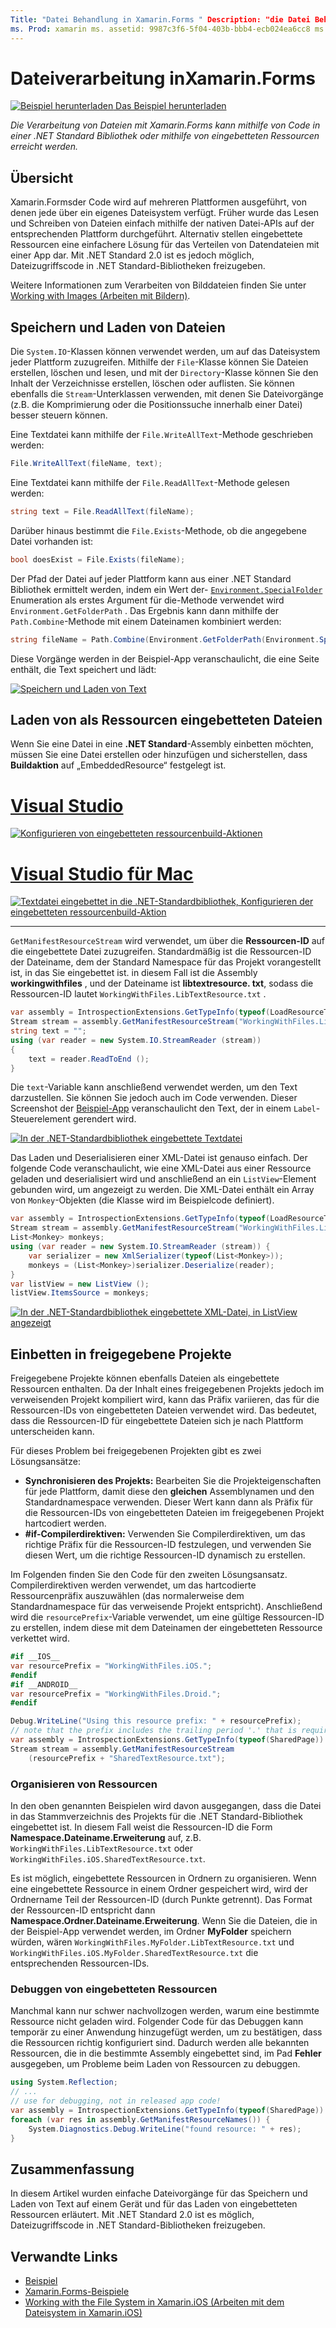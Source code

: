 ```yaml
---
Title: "Datei Behandlung in Xamarin.Forms " Description: "die Datei Behandlung mit Xamarin.Forms kann mithilfe von Code in einer .NET Standard Bibliothek oder mithilfe von eingebetteten Ressourcen erreicht werden."
ms. Prod: xamarin ms. assetid: 9987c3f6-5f04-403b-bbb4-ecb024ea6cc8 ms. Technology: xamarin-Forms Author: davidbritch ms. Author: dabritch ms. Date: 06/21/2018 NO-LOC: [ Xamarin.Forms , Xamarin.Essentials ]
---
```


# <a name="file-handling-in-xamarinforms"></a>Dateiverarbeitung inXamarin.Forms

[![Beispiel herunterladen](~/media/shared/download.png) Das Beispiel herunterladen](https://docs.microsoft.com/samples/xamarin/xamarin-forms-samples/workingwithfiles)

_Die Verarbeitung von Dateien mit Xamarin.Forms kann mithilfe von Code in einer .NET Standard Bibliothek oder mithilfe von eingebetteten Ressourcen erreicht werden._

## <a name="overview"></a>Übersicht

Xamarin.Formsder Code wird auf mehreren Plattformen ausgeführt, von denen jede über ein eigenes Dateisystem verfügt. Früher wurde das Lesen und Schreiben von Dateien einfach mithilfe der nativen Datei-APIs auf der entsprechenden Plattform durchgeführt. Alternativ stellen eingebettete Ressourcen eine einfachere Lösung für das Verteilen von Datendateien mit einer App dar. Mit .NET Standard 2.0 ist es jedoch möglich, Dateizugriffscode in .NET Standard-Bibliotheken freizugeben.

Weitere Informationen zum Verarbeiten von Bilddateien finden Sie unter [Working with Images (Arbeiten mit Bildern)](~/xamarin-forms/user-interface/images.md).

## <a name="saving-and-loading-files"></a>Speichern und Laden von Dateien

Die `System.IO`-Klassen können verwendet werden, um auf das Dateisystem jeder Plattform zuzugreifen. Mithilfe der `File`-Klasse können Sie Dateien erstellen, löschen und lesen, und mit der `Directory`-Klasse können Sie den Inhalt der Verzeichnisse erstellen, löschen oder auflisten. Sie können ebenfalls die `Stream`-Unterklassen verwenden, mit denen Sie Dateivorgänge (z.B. die Komprimierung oder die Positionssuche innerhalb einer Datei) besser steuern können.

Eine Textdatei kann mithilfe der `File.WriteAllText`-Methode geschrieben werden:

```csharp
File.WriteAllText(fileName, text);
```

Eine Textdatei kann mithilfe der `File.ReadAllText`-Methode gelesen werden:

```csharp
string text = File.ReadAllText(fileName);
```

Darüber hinaus bestimmt die `File.Exists`-Methode, ob die angegebene Datei vorhanden ist:

```csharp
bool doesExist = File.Exists(fileName);
```

Der Pfad der Datei auf jeder Plattform kann aus einer .NET Standard Bibliothek ermittelt werden, indem ein Wert der- [`Environment.SpecialFolder`](xref:System.Environment.SpecialFolder) Enumeration als erstes Argument für die-Methode verwendet wird `Environment.GetFolderPath` . Das Ergebnis kann dann mithilfe der `Path.Combine`-Methode mit einem Dateinamen kombiniert werden:

```csharp
string fileName = Path.Combine(Environment.GetFolderPath(Environment.SpecialFolder.LocalApplicationData), "temp.txt");
```

Diese Vorgänge werden in der Beispiel-App veranschaulicht, die eine Seite enthält, die Text speichert und lädt:

[![Speichern und Laden von Text](files-images/saveandload-sml.png "Speichern und Laden von Dateien in der APP")](files-images/saveandload.png#lightbox "Speichern und Laden von Dateien in der APP")

## <a name="loading-files-embedded-as-resources"></a>Laden von als Ressourcen eingebetteten Dateien

Wenn Sie eine Datei in eine **.NET Standard**-Assembly einbetten möchten, müssen Sie eine Datei erstellen oder hinzufügen und sicherstellen, dass **Buildaktion** auf „EmbeddedResource“ festgelegt ist.

# <a name="visual-studio"></a>[Visual Studio](#tab/windows)

[![Konfigurieren von eingebetteten ressourcenbuild-Aktionen](files-images/vs-embeddedresource-sml.png "Festlegen von EmbeddedResource BuildAction")](files-images/vs-embeddedresource.png#lightbox "Festlegen von EmbeddedResource BuildAction")

# <a name="visual-studio-for-mac"></a>[Visual Studio für Mac](#tab/macos)

[![Textdatei eingebettet in die .NET-Standardbibliothek, Konfigurieren der eingebetteten ressourcenbuild-Aktion](files-images/xs-embeddedresource-sml.png "Festlegen von EmbeddedResource BuildAction")](files-images/xs-embeddedresource.png#lightbox "Festlegen von EmbeddedResource BuildAction")

-----

`GetManifestResourceStream` wird verwendet, um über die **Ressourcen-ID** auf die eingebettete Datei zuzugreifen. Standardmäßig ist die Ressourcen-ID der Dateiname, dem der Standard Namespace für das Projekt vorangestellt ist, in das Sie eingebettet ist. in diesem Fall ist die Assembly **workingwithfiles** , und der Dateiname ist **libtextresource. txt**, sodass die Ressourcen-ID lautet `WorkingWithFiles.LibTextResource.txt` .

```csharp
var assembly = IntrospectionExtensions.GetTypeInfo(typeof(LoadResourceText)).Assembly;
Stream stream = assembly.GetManifestResourceStream("WorkingWithFiles.LibTextResource.txt");
string text = "";
using (var reader = new System.IO.StreamReader (stream))
{  
    text = reader.ReadToEnd ();
}
```

Die `text`-Variable kann anschließend verwendet werden, um den Text darzustellen. Sie können Sie jedoch auch im Code verwenden. Dieser Screenshot der [Beispiel-App](https://docs.microsoft.com/samples/xamarin/xamarin-forms-samples/workingwithfiles) veranschaulicht den Text, der in einem `Label`-Steuerelement gerendert wird.

 [![In der .NET-Standardbibliothek eingebettete Textdatei](files-images/pcltext-sml.png "Eingebettete Textdatei in .NET Standard in der APP angezeigter Bibliothek")](files-images/pcltext.png#lightbox "Eingebettete Textdatei in .NET Standard in der APP angezeigter Bibliothek")

Das Laden und Deserialisieren einer XML-Datei ist genauso einfach. Der folgende Code veranschaulicht, wie eine XML-Datei aus einer Ressource geladen und deserialisiert wird und anschließend an ein `ListView`-Element gebunden wird, um angezeigt zu werden. Die XML-Datei enthält ein Array von `Monkey`-Objekten (die Klasse wird im Beispielcode definiert).

```csharp
var assembly = IntrospectionExtensions.GetTypeInfo(typeof(LoadResourceText)).Assembly;
Stream stream = assembly.GetManifestResourceStream("WorkingWithFiles.LibXmlResource.xml");
List<Monkey> monkeys;
using (var reader = new System.IO.StreamReader (stream)) {
    var serializer = new XmlSerializer(typeof(List<Monkey>));
    monkeys = (List<Monkey>)serializer.Deserialize(reader);
}
var listView = new ListView ();
listView.ItemsSource = monkeys;
```

 [![In der .NET-Standardbibliothek eingebettete XML-Datei, in ListView angezeigt](files-images/pclxml-sml.png "In ListView angezeigte eingebettete XML-Datei in der .NET-Standardbibliothek")](files-images/pclxml.png#lightbox "In ListView angezeigte eingebettete XML-Datei in der .NET-Standardbibliothek")

## <a name="embedding-in-shared-projects"></a>Einbetten in freigegebene Projekte

Freigegebene Projekte können ebenfalls Dateien als eingebettete Ressourcen enthalten. Da der Inhalt eines freigegebenen Projekts jedoch im verweisenden Projekt kompiliert wird, kann das Präfix variieren, das für die Ressourcen-IDs von eingebetteten Dateien verwendet wird. Das bedeutet, dass die Ressourcen-ID für eingebettete Dateien sich je nach Plattform unterscheiden kann.

Für dieses Problem bei freigegebenen Projekten gibt es zwei Lösungsansätze:

- **Synchronisieren des Projekts:** Bearbeiten Sie die Projekteigenschaften für jede Plattform, damit diese den **gleichen** Assemblynamen und den Standardnamespace verwenden. Dieser Wert kann dann als Präfix für die Ressourcen-IDs von eingebetteten Dateien im freigegebenen Projekt hartcodiert werden.
- **#if-Compilerdirektiven:** Verwenden Sie Compilerdirektiven, um das richtige Präfix für die Ressourcen-ID festzulegen, und verwenden Sie diesen Wert, um die richtige Ressourcen-ID dynamisch zu erstellen.

Im Folgenden finden Sie den Code für den zweiten Lösungsansatz. Compilerdirektiven werden verwendet, um das hartcodierte Ressourcenpräfix auszuwählen (das normalerweise dem Standardnamespace für das verweisende Projekt entspricht). Anschließend wird die `resourcePrefix`-Variable verwendet, um eine gültige Ressourcen-ID zu erstellen, indem diese mit dem Dateinamen der eingebetteten Ressource verkettet wird.

```csharp
#if __IOS__
var resourcePrefix = "WorkingWithFiles.iOS.";
#endif
#if __ANDROID__
var resourcePrefix = "WorkingWithFiles.Droid.";
#endif

Debug.WriteLine("Using this resource prefix: " + resourcePrefix);
// note that the prefix includes the trailing period '.' that is required
var assembly = IntrospectionExtensions.GetTypeInfo(typeof(SharedPage)).Assembly;
Stream stream = assembly.GetManifestResourceStream
    (resourcePrefix + "SharedTextResource.txt");
```

### <a name="organizing-resources"></a>Organisieren von Ressourcen

In den oben genannten Beispielen wird davon ausgegangen, dass die Datei in das Stammverzeichnis des Projekts für die .NET Standard-Bibliothek eingebettet ist. In diesem Fall weist die Ressourcen-ID die Form **Namespace.Dateiname.Erweiterung** auf, z.B. `WorkingWithFiles.LibTextResource.txt` oder `WorkingWithFiles.iOS.SharedTextResource.txt`.

Es ist möglich, eingebettete Ressourcen in Ordnern zu organisieren. Wenn eine eingebettete Ressource in einem Ordner gespeichert wird, wird der Ordnername Teil der Ressourcen-ID (durch Punkte getrennt). Das Format der Ressourcen-ID entspricht dann **Namespace.Ordner.Dateiname.Erweiterung**. Wenn Sie die Dateien, die in der Beispiel-App verwendet werden, im Ordner **MyFolder** speichern würden, wären `WorkingWithFiles.MyFolder.LibTextResource.txt` und `WorkingWithFiles.iOS.MyFolder.SharedTextResource.txt` die entsprechenden Ressourcen-IDs.

### <a name="debugging-embedded-resources"></a>Debuggen von eingebetteten Ressourcen

Manchmal kann nur schwer nachvollzogen werden, warum eine bestimmte Ressource nicht geladen wird. Folgender Code für das Debuggen kann temporär zu einer Anwendung hinzugefügt werden, um zu bestätigen, dass die Ressourcen richtig konfiguriert sind. Dadurch werden alle bekannten Ressourcen, die in die bestimmte Assembly eingebettet sind, im Pad **Fehler** ausgegeben, um Probleme beim Laden von Ressourcen zu debuggen.

```csharp
using System.Reflection;
// ...
// use for debugging, not in released app code!
var assembly = IntrospectionExtensions.GetTypeInfo(typeof(SharedPage)).Assembly;
foreach (var res in assembly.GetManifestResourceNames()) {
    System.Diagnostics.Debug.WriteLine("found resource: " + res);
}
```

## <a name="summary"></a>Zusammenfassung

In diesem Artikel wurden einfache Dateivorgänge für das Speichern und Laden von Text auf einem Gerät und für das Laden von eingebetteten Ressourcen erläutert. Mit .NET Standard 2.0 ist es möglich, Dateizugriffscode in .NET Standard-Bibliotheken freizugeben.

## <a name="related-links"></a>Verwandte Links

- [Beispiel](https://docs.microsoft.com/samples/xamarin/xamarin-forms-samples/workingwithfiles)
- [Xamarin.Forms-Beispiele](https://github.com/xamarin/xamarin-forms-samples)
- [Working with the File System in Xamarin.iOS (Arbeiten mit dem Dateisystem in Xamarin.iOS)](~/ios/app-fundamentals/file-system.md)
